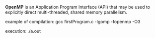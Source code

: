 __OpenMP__  is an Application Program Interface (API) that may be used to explicitly direct multi-threaded, shared memory parallelism.


example of compilation:
gcc firstProgram.c -lgomp -fopenmp -O3

execution:
./a.out